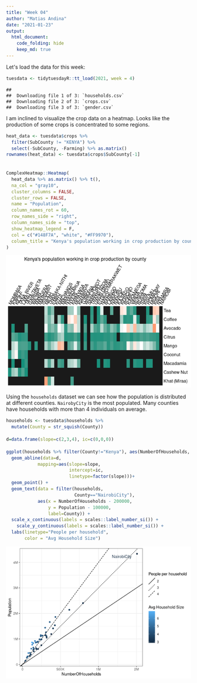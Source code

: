 ```yaml
---
title: "Week 04"
author: "Matias Andina"
date: "2021-01-23"
output: 
  html_document:
    code_folding: hide
    keep_md: true
---
```




Let's load the data for this week:


```r
tuesdata <- tidytuesdayR::tt_load(2021, week = 4)
```

```
## 
## 	Downloading file 1 of 3: `households.csv`
## 	Downloading file 2 of 3: `crops.csv`
## 	Downloading file 3 of 3: `gender.csv`
```

I am inclined to visualize the crop data on a heatmap. Looks like the production of some crops is concentrated to some regions.


```r
heat_data <- tuesdata$crops %>% 
  filter(SubCounty != "KENYA") %>% 
  select(-SubCounty, -Farming) %>% as.matrix()
rownames(heat_data) <- tuesdata$crops$SubCounty[-1]


ComplexHeatmap::Heatmap(
  heat_data %>% as.matrix() %>% t(),
  na_col = "gray10",
  cluster_columns = FALSE,
  cluster_rows = FALSE,
  name = "Population",
  column_names_rot = 60,
  row_names_side = "right",
  column_names_side = "top", 
  show_heatmap_legend = F, 
  col = c("#148F7A", "white", "#FF9970"),
  column_title = "Kenya's population working in crop production by county" 
)
```

![](week04_files/figure-html/unnamed-chunk-1-1.png)<!-- -->

Using the `households` dataset we can see how the population is distributed at different counties. `NairobyCity` is the most populated. Many counties have households with more than 4 individuals on average.


```r
households <- tuesdata$households %>% 
  mutate(County = str_squish(County))

d=data.frame(slope=c(2,3,4), ic=c(0,0,0))

ggplot(households %>% filter(County!="Kenya"), aes(NumberOfHouseholds, Population, color=AverageHouseholdSize)) +
  geom_abline(data=d, 
            mapping=aes(slope=slope,
                        intercept=ic,
                        linetype=factor(slope)))+
  geom_point() +
  geom_text(data = filter(households,
                          County=="NairobiCity"),
            aes(x = NumberOfHouseholds - 200000,
                y = Population - 100000,
                label=County)) +
  scale_x_continuous(labels = scales::label_number_si()) +
    scale_y_continuous(labels = scales::label_number_si()) +
  labs(linetype="People per household",
       color = "Avg Household Size")
```

![](week04_files/figure-html/unnamed-chunk-2-1.png)<!-- -->

